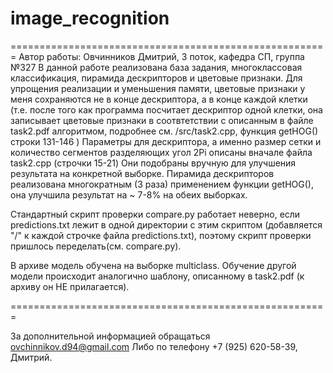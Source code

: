 # image_recognition
=======================================================
Автор работы: Овчинников Дмитрий, 3 поток, кафедра СП, группа №327
В данной работе реализована база задания, многоклассовая классификация, пирамида дескрипторов и цветовые признаки.
Для упрощения реализации и уменьшения памяти, цветовые признаки у меня сохраняются не в конце дескриптора, а в конце каждой клетки
(т.е. после того как программа посчитает дескриптор одной клетки, она записывает цветовые признаки в соотвтетствии с описанным 
в файле task2.pdf алгоритмом, подробнее см. /src/task2.cpp, функция getHOG() строки 131-146 ) 
Параметры для дескриптора, а именно размер сетки и количество сегментов разделяющих угол 2Pi описаны вначале файла task2.cpp (строчки 15-21)
Они подобраны вручную для улучшения результата на конкретной выборке.
Пирамида дескрипторов реализована многократным (3 раза) применением функции getHOG(), она улучшила результат на ~ 7-8% на обеих выборках.

Стандартный скрипт проверки compare.py работает неверно, если predictions.txt лежит в одной директории с этим скриптом 
(добавляется "/" к каждой строчке файла predictions.txt), поэтому скрипт проверки пришлось переделать(см. compare.py).

В архиве модель обучена на выборке multiclass.
Обучение другой модели происходит аналогично шаблону, описанному в task2.pdf (к архиву он НЕ прилагается). 

=======================================================

За дополнительной информацией обращаться ovchinnikov.d94@gmail.com
Либо по телефону +7 (925) 620-58-39, Дмитрий.

